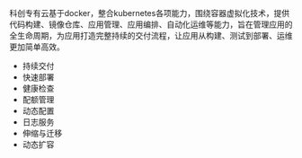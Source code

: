 科创专有云基于docker，整合kubernetes各项能力，围绕容器虚拟化技术，提供代码构建、镜像仓库、应用管理、应用编排、自动化运维等能力，旨在管理应用的全生命周期，为应用打造完整持续的交付流程，让应用从构建、测试到部署、运维更加简单高效。

* 持续交付
* 快速部署
* 健康检查
* 配额管理
* 动态配置
* 日志服务
* 伸缩与迁移
* 动态扩容



